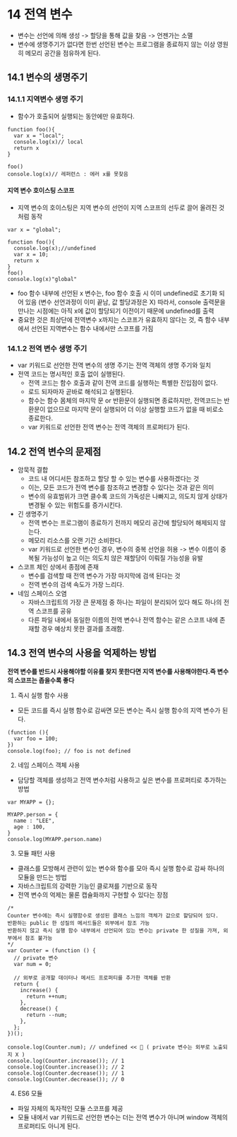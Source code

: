 # 14 전역 변수
- 변수는 선언에 의해 생성 -> 할당을 통해 값을 찾음 -> 언젠가는 소멸
- 변수에 생명주기가 없다면 한번 선언된 변수는 프로그램을 종료하지 않는 이상 영원히 메모리 공간을 점유하게 된다.
## 14.1 변수의 생명주기
### 14.1.1 지역변수 생명 주기
- 함수가 호출되어 실행되는 동안에만 유효하다.
```
function foo(){
  var x = "local";
  console.log(x)// local 
  return x
}

foo()
console.log(x)// 레퍼런스 : 에러 x를 못찾음
```
#### 지역 변수 호이스팅 스코프 
- 지역 변수의 호이스팅은 지역 변수의 선언이 지역 스코프의 선두로 끌어 올려진 것 처럼 동작
```
var x = "global";

function foo(){
  console.log(x);//undefined
  var x = 10;
  return x
}
foo()
console.log(x)"global"
```
- foo 함수 내부에 선언된 x 변수는, foo 함수 호출 시 이미 undefined로 초기화 되어 있음 (변수 선언과정이 이미 끝남, 값 할당과정은 X)
따라서, console 출력문을 만나는 시점에는 아직 x에 값이 할당되기 이전이기 때문에 undefined를 출력
- 중요한 것은 최상단에 전역변수 x까지는 스코프가 유효하지 않다는 것, 즉 함수 내부에서 선언된 지역변수는 함수 내에서만 스코프를 가짐
### 14.1.2 전역 변수 생명 주기
- var 키워드로 선언한 전역 변수의 생명 주기는 전역 객체의 생명 주기와 일치
- 전역 코드는 명시적인 호출 없이 실행된다.
  - 전역 코드는 함수 호출과 같이 전역 코드를 실행하는 특별한 진입점이 없다.
  - 로드 되자마자 곧바로 해석되고 실행된다.
  - 함수는 함수 몸체의 마지막 문 or 반환문이 실행되면 종료하지만, 전역코드는 반환문이 없으므로 마지막 문이 실행되어 더 이상 실행할 코드가 없을 때 비로소 종료한다.
  - var 키워드로 선언한 전역 변수는 전역 객체의 프로퍼티가 된다.
## 14.2 전역 변수의 문제점
- 암묵적 결합
  - 코드 내 어디서든 참조하고 할당 할 수 있는 변수를 사용하겠다는 것
  - 이는, 모든 코드가 전역 변수를 참조하고 변경할 수 있다는 것과 같은 의미
  - 변수의 유효범위가 크면 클수록 코드의 가독성은 나빠지고, 의도치 않게 상태가 변경될 수 있는 위험도를 증가시킨다.
- 긴 생명주기
  - 전역 변수는 프로그램이 종료하기 전까지 메모리 공간에 할당되어 해제되지 않는다.
  - 메모리 리소스를 오랜 기간 소비한다.
  - var 키워드로 선언한 변수인 경우, 변수의 중복 선언을 허용 -> 변수 이름이 중복될 가능성이 높고 이는 의도치 않은 재할당이 이뤄질 가능성을 유발
- 스코프 체인 상에서 종점에 존재
  - 변수를 검색할 때 전역 변수가 가장 마지막에 검색 된다는 것
  - 전역 변수의 검색 속도가 가장 느리다.
- 네임 스페이스 오염
  - 자바스크립트의 가장 큰 문제점 중 하나는 파일이 분리되어 있다 해도 하나의 전역 스코프를 공유
  - 다른 파일 내에서 동일한 이름의 전역 변수나 전역 함수는 같은 스코프 내에 존재할 경우 예상치 못한 결과를 초래함.

## 14.3 전역 변수의 사용을 억제하는 방법
**전역 변수를 반드시 사용해야할 이유를 찾지 못한다면 지역 변수를 사용해야한다.즉 변수의 스코프는 좁을수록 좋다**
1. 즉시 실행 함수 사용
- 모든 코드를 즉시 실행 함수로 감싸면 모든 변수는 즉시 실행 함수의 지역 변수가 된다.
```
(function (){
  var foo = 100;
})
console.log(foo); // foo is not defined
```
2. 네임 스페이스 객체 사용
- 담당할 객체를 생성하고 전역 변수처럼 사용하고 싶은 변수를 프로퍼티로 추가하는 방법
```
var MYAPP = {};

MYAPP.person = {
  name : "LEE",
  age : 100,
}
console.log(MYAPP.person.name)
```
3. 모듈 패턴 사용
- 클래스를 모방해서 관련이 있는 변수와 함수를 모아 즉시 실행 함수로 감싸 하나의 모듈을 만드는 방법
- 자바스크립트의 강력한 기능인 클로져를 기반으로 동작
- 전역 변수의 억제는 물론 캡슐화까지 구현할 수 있다는 장점
```
/*
Counter 변수에는 즉시 실행함수로 생성된 클래스 느낌의 객체가 값으로 할당되어 있다.
반환하는 public 한 성질의 메서드들은 외부에서 참조 가능
반환하지 않고 즉시 실행 함수 내부에서 선언되어 있는 변수는 private 한 성질을 가져, 외부에서 참조 불가능
*/
var Counter = (function () {
  // private 변수
  var num = 0;

  // 외부로 공개할 데이터나 메서드 프로퍼티를 추가한 객체를 반환
  return {
    increase() {
      return ++num;
    },
    decrease() {
      return --num;
    },
  };
})();

console.log(Counter.num); // undefined << 🔎 ( private 변수는 외부로 노출되지 X )
console.log(Counter.increase()); // 1
console.log(Counter.increase()); // 2
console.log(Counter.decrease()); // 1
console.log(Counter.decrease()); // 0
```
4. ES6 모듈
- 파일 자체의 독자적인 모듈 스코프를 제공
- 모듈 내에서 var 키워드로 선언한 변수는 더는 전역 변수가 아니며 window 객체의 프로퍼티도 아니게 된다.